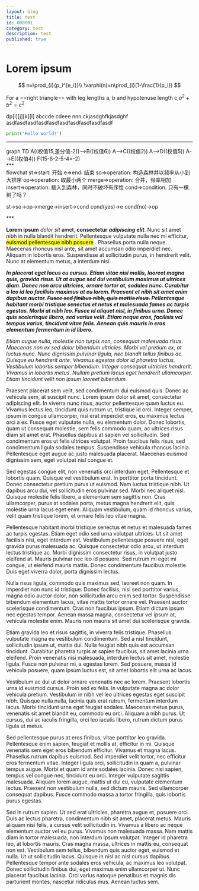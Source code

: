 ```yaml
---
layout: blog
title: test
id: 000001
category: test
description: test
published: true
---
```


# Lorem ipsum

$$
n=\prod_{i}{p_i^{e_i}}\\
\varphi(n)=n\prod_{i}(1-\frac{1}{p_i})
$$

For a ==right triangle== with leg lengths a, b and hypotenuse length c,$a^2 + b^2 = c^2$

dp[i][j][k][l]
abccde
cdeee
nnn
ckjasdghfkjasdghf
asdfasdfasdfasdfasdfasdfasdfasdfasdfasdf

```python
print('Hello world!')
```
***
<div class='mermaid'>
graph TD
A((权值15,差分值-2))--&gt;B((权值6))
A--&gt;C((权值2))
A--&gt;D((权值5))
A--&gt;E((权值4))
F(15-6-2-5-4=-2)
</div>
***
<div class='mermaid'>
flowchat
st=>start: 开始
e=>end: 结束
so=>operation: 构造森林并以频率从小到大排序
op=>operation: 取最小两个
merge=>operation: 合并，频率相加
insert=>operation: 插入到森林，同时不破坏有序性
cond=>condition: 只有一棵树了吗？

st->so->op->merge->insert->cond
cond(yes)->e
cond(no)->op
</div>
***


**Lorem ipsum** _dolor_ *sit* ~~amet~~, __consectetur__ ___adipiscing elit___. Nunc sit amet nibh in nulla blandit hendrerit. Pellentesque vulputate nulla nec mi efficitur, <mark>euismod pellentesque nibh posuere</mark> . Phasellus porta nulla neque. Maecenas rhoncus nisl ante, sit amet accumsan odio imperdiet nec. Aliquam in lobortis eros. Suspendisse at sollicitudin purus, in hendrerit velit. Nunc at elementum metus, a interdum nisi.

***In placerat eget lacus eu cursus. Etiam vitae nisi mollis, laoreet magna quis, gravida risus. Ut at augue sed dui vestibulum maximus ut ultrices diam. Donec non arcu ultricies, ornare tortor at, sodales nunc. Curabitur a leo id leo facilisis maximus at eu lorem. Praesent et nibh sit amet enim dapibus auctor. ~~Fusce sed finibus nibh, quis mattis risus.~~ Pellentesque habitant morbi tristique senectus et netus et malesuada fames ac turpis egestas. Morbi at nibh leo. Fusce id aliquet nisl, in finibus urna. Donec quis scelerisque libero, sed varius velit. Etiam neque eros, facilisis vel tempus varius, tincidunt vitae felis. Aenean quis mauris in eros elementum fermentum in id libero.***

_Etiam augue nulla, molestie non turpis non, consequat malesuada risus. Maecenas non ex sed dolor bibendum ultricies. Morbi vel pretium ex, at luctus nunc. Nunc dignissim pulvinar ligula, nec blandit tellus finibus ac. Quisque eu hendrerit ante. Vivamus egestas dolor id pharetra luctus. Vestibulum lobortis semper bibendum. Integer consequat ultricies hendrerit. Vivamus in lobortis metus. Nullam pretium lacus eget hendrerit ullamcorper. Etiam tincidunt velit non ipsum laoreet bibendum._

Praesent placerat sem velit, sed condimentum dui euismod quis. Donec ac vehicula sem, at suscipit nunc. Lorem ipsum dolor sit amet, consectetur adipiscing elit. In viverra nunc risus, auctor pellentesque quam luctus eu. Vivamus lectus leo, tincidunt quis rutrum ut, tristique id orci. Integer semper, ipsum in congue ullamcorper, nisl erat imperdiet eros, eu maximus lectus orci a ex. Fusce eget vulputate nulla, eu elementum dolor. Donec lobortis, quam ut consequat molestie, sem felis commodo quam, ac ultrices risus diam sit amet erat. Phasellus dapibus at sapien vel sollicitudin. Sed condimentum eros ut felis ultrices volutpat. Proin faucibus felis risus, sed condimentum ligula sodales tempus. Suspendisse vehicula rhoncus lacinia. Pellentesque eget augue ac justo malesuada placerat. Maecenas euismod dignissim sem, eget volutpat nisl congue et.

Sed egestas congue elit, non venenatis orci interdum eget. Pellentesque et lobortis quam. Quisque vel vestibulum erat. In porttitor porta tincidunt. Donec consectetur pretium purus ut euismod. Nam luctus tristique nibh. Ut dapibus arcu dui, vel sollicitudin eros pulvinar sed. Morbi nec aliquet nisl. Quisque molestie felis libero, a elementum sem sagittis non. Cras ullamcorper, purus at sodales porta, metus magna hendrerit elit, quis molestie urna lacus eget enim. Aliquam vestibulum, quam id rhoncus varius, velit quam tristique lorem, et ornare felis leo vitae magna.

Pellentesque habitant morbi tristique senectus et netus et malesuada fames ac turpis egestas. Etiam eget odio sed urna volutpat ultrices. Ut sit amet facilisis nisi, eget interdum est. Vestibulum pellentesque posuere nisl, eget gravida purus malesuada ac. Quisque consectetur odio arcu, ut interdum lectus tristique ac. Morbi dignissim consectetur risus, in volutpat justo eleifend at. Mauris pulvinar nec leo id posuere. Sed rutrum mi eget mi congue, ut eleifend mauris mattis. Donec condimentum faucibus molestie. Duis eget viverra dolor, porta dignissim lectus.

Nulla risus ligula, commodo quis maximus sed, laoreet non quam. In imperdiet non nunc id tristique. Donec facilisis, nisl sed porttitor varius, magna odio auctor dolor, non sollicitudin arcu enim sed tortor. Suspendisse bibendum elementum lacus, vitae mattis tortor ornare vel. Praesent auctor scelerisque condimentum. Cras non faucibus ipsum. Etiam dictum ipsum nec egestas tempor. Aenean massa magna, consectetur vel ipsum at, vehicula molestie enim. Mauris non mauris sit amet dui scelerisque gravida.

Etiam gravida leo et risus sagittis, in viverra felis tristique. Phasellus vulputate magna eu vestibulum condimentum. Sed a nisl tincidunt, sollicitudin ipsum ut, mattis dui. Nulla feugiat nibh quis est accumsan tincidunt. Curabitur pharetra turpis at sapien faucibus, sit amet lacinia urna eleifend. Proin venenatis nisi malesuada, interdum lectus sit amet, molestie ligula. Fusce non pulvinar mi, a egestas lorem. Sed posuere, massa id vehicula posuere, quam ipsum luctus est, sit amet lobortis elit urna ac lacus.

Vestibulum ac dui ut dolor ornare venenatis nec ac lorem. Praesent lobortis urna id euismod cursus. Proin sed ex felis. In vulputate magna ac dolor vehicula pretium. Vestibulum in nibh vel leo ultrices egestas eget suscipit nibh. Quisque nulla nulla, lacinia quis erat rutrum, fermentum interdum lacus. Morbi tincidunt urna eget feugiat sodales. Maecenas metus purus, venenatis sit amet blandit eu, commodo eu orci. Aliquam a nibh purus. Ut cursus, dui ac iaculis fringilla, orci leo iaculis libero, rutrum dictum purus ligula ut metus.

Sed pellentesque purus at eros finibus, vitae porttitor leo gravida. Pellentesque enim sapien, feugiat et mollis at, efficitur in mi. Quisque venenatis sem eget eros bibendum efficitur. Vivamus et magna lacus. Phasellus rutrum dapibus euismod. Sed imperdiet velit tortor, nec efficitur eros fermentum vitae. Integer ligula orci, sollicitudin in quam a, pulvinar tempus augue. Morbi et quam id ante sodales lacinia. Donec nisi sapien, tempus vel congue nec, tincidunt eu orci. Integer vulputate sagittis malesuada. Aliquam lorem augue, mattis ut dui eu, vulputate elementum lectus. Praesent non vestibulum nulla, sed dictum mauris. Sed ullamcorper consequat dapibus. Fusce commodo massa a tortor fringilla, quis lobortis purus egestas.

Sed in rutrum sapien. Ut sed erat ultricies, pharetra augue et, posuere orci. Duis ac lectus pharetra, condimentum nibh sit amet, placerat metus. Mauris aliquam nisi felis, a cursus velit sollicitudin in. Vivamus a libero ac neque elementum auctor vel eu purus. Vivamus non malesuada massa. Nam mattis diam in tortor malesuada, non interdum ipsum volutpat. Integer id pharetra leo, at lobortis mauris. Cras magna massa, ultrices in mattis eu, consequat non est. Vestibulum sem tellus, bibendum quis auctor eget, euismod et nulla. Ut ut sollicitudin lacus. Quisque in nisl ac nisl cursus dapibus. Pellentesque tempor ante sodales eros vehicula, ac maximus leo volutpat. Donec sollicitudin finibus dui, eget maximus enim ullamcorper ut. Nunc placerat faucibus lacinia. Orci varius natoque penatibus et magnis dis parturient montes, nascetur ridiculus mus. Aenean luctus sem.
